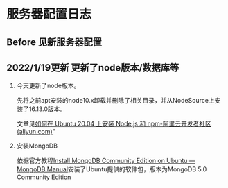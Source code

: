 # 服务器配置日志

## Before 见新服务器配置

## 2022/1/19更新 更新了node版本/数据库等

1. 今天更新了node版本。

   先将之前apt安装的node10.x卸载并删除了相关目录，并从NodeSource上安装了16.13.0版本。

   文章见[如何在 Ubuntu 20.04 上安装 Node.js 和 npm-阿里云开发者社区 (aliyun.com)](https://developer.aliyun.com/article/760687)"

2. 安装MongoDB

   依据官方教程[Install MongoDB Community Edition on Ubuntu — MongoDB Manual](https://docs.mongodb.com/manual/tutorial/install-mongodb-on-ubuntu/)安装了Ubuntu提供的软件包，版本为MongoDB 5.0 Community Edition

   